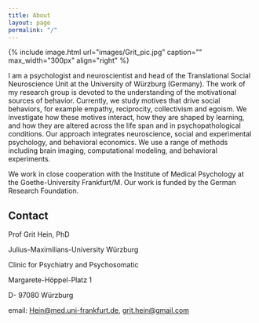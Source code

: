 ```yaml
---
title: About
layout: page
permalink: "/"
---
```



{% include image.html url="images/Grit_pic.jpg" caption="" max_width="300px" align="right" %}

I am a psychologist and neuroscientist and head of the Translational Social Neuroscience Unit at the University of Würzburg (Germany). The work of my research group is devoted to the understanding of the motivational sources of behavior. Currently, we study motives that drive social behaviors, for example empathy, reciprocity, collectivism and egoism. We investigate how these motives interact, how they are shaped by learning, and how they are altered across the life span and in psychopathological conditions. Our approach integrates neuroscience, social and experimental psychology, and behavioral economics. We use a range of methods including brain imaging, computational modeling, and behavioral experiments.

We work in close cooperation with the Institute of Medical Psychology at the Goethe-University Frankfurt/M. Our work is funded by the German Research Foundation.

## Contact

Prof Grit Hein, PhD

Julius-Maximilians-University Würzburg

Clinic for Psychiatry and Psychosomatic

Margarete-Höppel-Platz 1

D- 97080 Würzburg

email: Hein@med.uni-frankfurt.de, grit.hein@gmail.com

[](mailto:grit.hein@gmail.com)